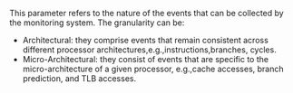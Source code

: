 This parameter refers to the nature of the events that can be collected by the monitoring system. The granularity can be:
- Architectural: they comprise events that remain consistent across different processor architectures,e.g.,instructions,branches, cycles.
- Micro-Architectural: they consist of events that are specific to the micro-architecture of a given processor, e.g.,cache accesses, branch prediction, and TLB accesses.
